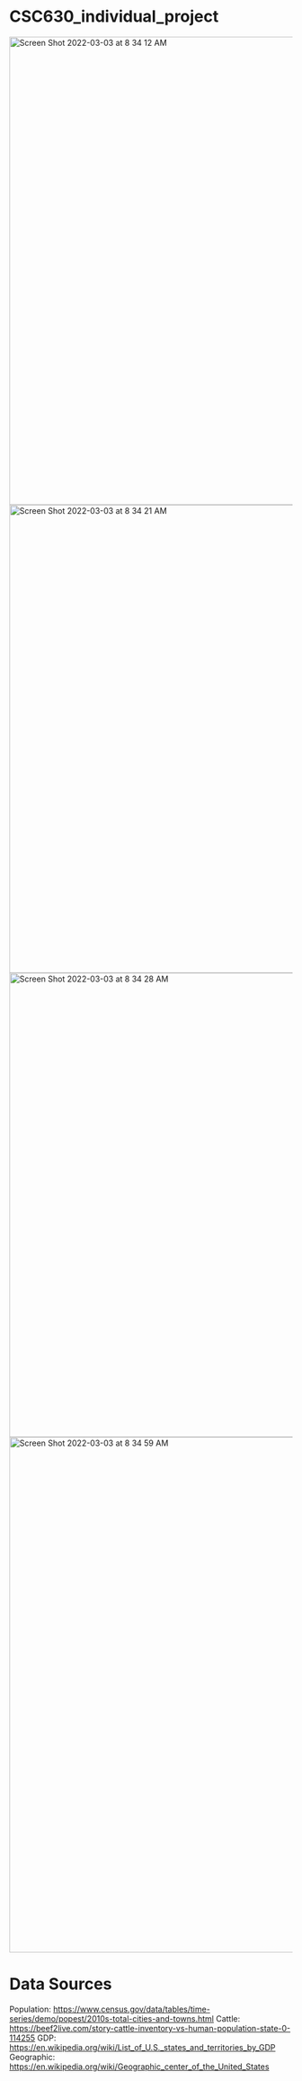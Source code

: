 # CSC630_individual_project
<img width="831" alt="Screen Shot 2022-03-03 at 8 34 12 AM" src="https://user-images.githubusercontent.com/95489558/156575047-115b79fe-4acc-4234-bdbc-6cc2b4d1c517.png">
<img width="831" alt="Screen Shot 2022-03-03 at 8 34 21 AM" src="https://user-images.githubusercontent.com/95489558/156575065-ab47bfd9-d579-4674-8680-e145678abc16.png">
<img width="824" alt="Screen Shot 2022-03-03 at 8 34 28 AM" src="https://user-images.githubusercontent.com/95489558/156575086-39c71ed3-6c6a-4e2c-9692-19a9cb59348a.png">
<img width="915" alt="Screen Shot 2022-03-03 at 8 34 59 AM" src="https://user-images.githubusercontent.com/95489558/156575158-56e7b397-69c2-4c2a-9a3f-f29ce45a3799.png">


# Data Sources
Population: https://www.census.gov/data/tables/time-series/demo/popest/2010s-total-cities-and-towns.html
Cattle: https://beef2live.com/story-cattle-inventory-vs-human-population-state-0-114255
GDP: https://en.wikipedia.org/wiki/List_of_U.S._states_and_territories_by_GDP
Geographic: https://en.wikipedia.org/wiki/Geographic_center_of_the_United_States
